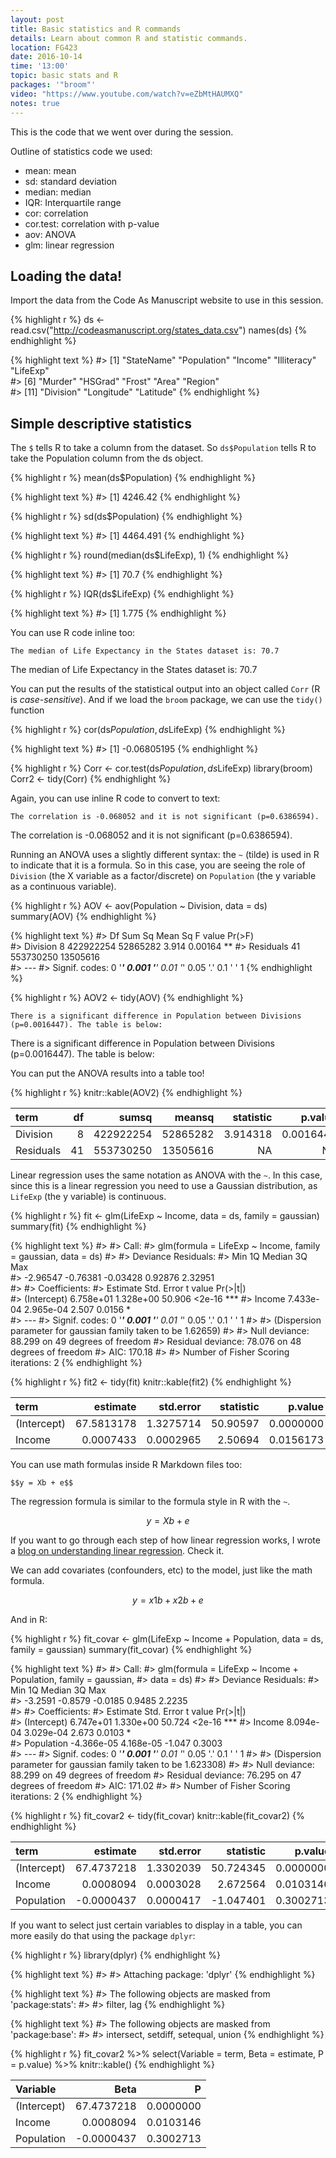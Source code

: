 ```yaml
---
layout: post
title: Basic statistics and R commands
details: Learn about common R and statistic commands.
location: FG423
date: 2016-10-14
time: '13:00'
topic: basic stats and R
packages: '"broom"'
video: "https://www.youtube.com/watch?v=eZbMtHAUMXQ"
notes: true
---
```


This is the code that we went over during the session.

Outline of statistics code we used:

- mean: mean
- sd: standard deviation
- median: median
- IQR: Interquartile range
- cor: correlation
- cor.test: correlation with p-value
- aov: ANOVA
- glm: linear regression

## Loading the data!

Import the data from the Code As Manuscript website to use in this session.


{% highlight r %}
ds <- read.csv("http://codeasmanuscript.org/states_data.csv")
names(ds)
{% endhighlight %}



{% highlight text %}
#>  [1] "StateName"  "Population" "Income"     "Illiteracy" "LifeExp"   
#>  [6] "Murder"     "HSGrad"     "Frost"      "Area"       "Region"    
#> [11] "Division"   "Longitude"  "Latitude"
{% endhighlight %}

## Simple descriptive statistics

The `$` tells R to take a column from the dataset. So `ds$Population` tells R to
take the Population column from the ds object.


{% highlight r %}
mean(ds$Population)
{% endhighlight %}



{% highlight text %}
#> [1] 4246.42
{% endhighlight %}



{% highlight r %}
sd(ds$Population)
{% endhighlight %}



{% highlight text %}
#> [1] 4464.491
{% endhighlight %}



{% highlight r %}
round(median(ds$LifeExp), 1)
{% endhighlight %}



{% highlight text %}
#> [1] 70.7
{% endhighlight %}



{% highlight r %}
IQR(ds$LifeExp)
{% endhighlight %}



{% highlight text %}
#> [1] 1.775
{% endhighlight %}

You can use R code inline too:

    The median of Life Expectancy in the States dataset is: 70.7

The median of Life Expectancy in the States dataset is: 70.7

You can put the results of the statistical output into an object called `Corr` (R is *case-sensitive*). And if we load the `broom` package, we can use the `tidy()` function 


{% highlight r %}
cor(ds$Population, ds$LifeExp)
{% endhighlight %}



{% highlight text %}
#> [1] -0.06805195
{% endhighlight %}



{% highlight r %}
Corr <- cor.test(ds$Population, ds$LifeExp)
library(broom)
Corr2 <- tidy(Corr)
{% endhighlight %}

Again, you can use inline R code to convert to text:

    The correlation is -0.068052 and it is not significant (p=0.6386594).

The correlation is -0.068052 and it is not significant (p=0.6386594).

Running an ANOVA uses a slightly different syntax: the `~` (tilde) is used in R
to indicate that it is a formula. So in this case, you are seeing the role of
`Division` (the X variable as a factor/discrete) on `Population` (the y variable
as a continuous variable).


{% highlight r %}
AOV <- aov(Population ~ Division, data = ds)
summary(AOV)
{% endhighlight %}



{% highlight text %}
#>             Df    Sum Sq  Mean Sq F value  Pr(>F)   
#> Division     8 422922254 52865282   3.914 0.00164 **
#> Residuals   41 553730250 13505616                   
#> ---
#> Signif. codes:  0 '***' 0.001 '**' 0.01 '*' 0.05 '.' 0.1 ' ' 1
{% endhighlight %}



{% highlight r %}
AOV2 <- tidy(AOV)
{% endhighlight %}

    There is a significant difference in Population between Divisions (p=0.0016447). The table is below:

There is a significant difference in Population between Divisions (p=0.0016447). The table is below:

You can put the ANOVA results into a table too!


{% highlight r %}
knitr::kable(AOV2)
{% endhighlight %}



|term      | df|     sumsq|   meansq| statistic|   p.value|
|:---------|--:|---------:|--------:|---------:|---------:|
|Division  |  8| 422922254| 52865282|  3.914318| 0.0016447|
|Residuals | 41| 553730250| 13505616|        NA|        NA|

Linear regression uses the same notation as ANOVA with the `~`. In this case, since this is a linear regression you need to use a Gaussian distribution, as `LifeExp` (the y variable) is continuous.


{% highlight r %}
fit <- glm(LifeExp ~ Income, data = ds, family = gaussian)
summary(fit)
{% endhighlight %}



{% highlight text %}
#> 
#> Call:
#> glm(formula = LifeExp ~ Income, family = gaussian, data = ds)
#> 
#> Deviance Residuals: 
#>      Min        1Q    Median        3Q       Max  
#> -2.96547  -0.76381  -0.03428   0.92876   2.32951  
#> 
#> Coefficients:
#>              Estimate Std. Error t value Pr(>|t|)    
#> (Intercept) 6.758e+01  1.328e+00  50.906   <2e-16 ***
#> Income      7.433e-04  2.965e-04   2.507   0.0156 *  
#> ---
#> Signif. codes:  0 '***' 0.001 '**' 0.01 '*' 0.05 '.' 0.1 ' ' 1
#> 
#> (Dispersion parameter for gaussian family taken to be 1.62659)
#> 
#>     Null deviance: 88.299  on 49  degrees of freedom
#> Residual deviance: 78.076  on 48  degrees of freedom
#> AIC: 170.18
#> 
#> Number of Fisher Scoring iterations: 2
{% endhighlight %}



{% highlight r %}
fit2 <- tidy(fit)
knitr::kable(fit2)
{% endhighlight %}



|term        |   estimate| std.error| statistic|   p.value|
|:-----------|----------:|---------:|---------:|---------:|
|(Intercept) | 67.5813178| 1.3275714|  50.90597| 0.0000000|
|Income      |  0.0007433| 0.0002965|   2.50694| 0.0156173|

You can use math formulas inside R Markdown files too:

    $$y = Xb + e$$
    
The regression formula is similar to the formula style in R with the `~`.
    
$$y = Xb + e$$
    
If you want to go through each step of how linear regression works, I wrote a 
[blog on understanding linear regression](http://blog.lukewjohnston.com/variance-linear-regression). Check it.

We can add covariates (confounders, etc) to the model, just like the math formula.

$$y = x1b + x2b + e$$

And in R:


{% highlight r %}
fit_covar <- glm(LifeExp ~ Income + Population, data = ds, family = gaussian)
summary(fit_covar)
{% endhighlight %}



{% highlight text %}
#> 
#> Call:
#> glm(formula = LifeExp ~ Income + Population, family = gaussian, 
#>     data = ds)
#> 
#> Deviance Residuals: 
#>     Min       1Q   Median       3Q      Max  
#> -3.2591  -0.8579  -0.0185   0.9485   2.2235  
#> 
#> Coefficients:
#>               Estimate Std. Error t value Pr(>|t|)    
#> (Intercept)  6.747e+01  1.330e+00  50.724   <2e-16 ***
#> Income       8.094e-04  3.029e-04   2.673   0.0103 *  
#> Population  -4.366e-05  4.168e-05  -1.047   0.3003    
#> ---
#> Signif. codes:  0 '***' 0.001 '**' 0.01 '*' 0.05 '.' 0.1 ' ' 1
#> 
#> (Dispersion parameter for gaussian family taken to be 1.623308)
#> 
#>     Null deviance: 88.299  on 49  degrees of freedom
#> Residual deviance: 76.295  on 47  degrees of freedom
#> AIC: 171.02
#> 
#> Number of Fisher Scoring iterations: 2
{% endhighlight %}



{% highlight r %}
fit_covar2 <- tidy(fit_covar)
knitr::kable(fit_covar2)
{% endhighlight %}



|term        |   estimate| std.error| statistic|   p.value|
|:-----------|----------:|---------:|---------:|---------:|
|(Intercept) | 67.4737218| 1.3302039| 50.724345| 0.0000000|
|Income      |  0.0008094| 0.0003028|  2.672564| 0.0103146|
|Population  | -0.0000437| 0.0000417| -1.047401| 0.3002713|

If you want to select just certain variables to display in a table, you can more easily do that using the package `dplyr`:


{% highlight r %}
library(dplyr)
{% endhighlight %}



{% highlight text %}
#> 
#> Attaching package: 'dplyr'
{% endhighlight %}



{% highlight text %}
#> The following objects are masked from 'package:stats':
#> 
#>     filter, lag
{% endhighlight %}



{% highlight text %}
#> The following objects are masked from 'package:base':
#> 
#>     intersect, setdiff, setequal, union
{% endhighlight %}



{% highlight r %}
fit_covar2 %>% 
    select(Variable = term, 
           Beta = estimate, 
           P = p.value) %>% 
    knitr::kable()
{% endhighlight %}



|Variable    |       Beta|         P|
|:-----------|----------:|---------:|
|(Intercept) | 67.4737218| 0.0000000|
|Income      |  0.0008094| 0.0103146|
|Population  | -0.0000437| 0.3002713|

